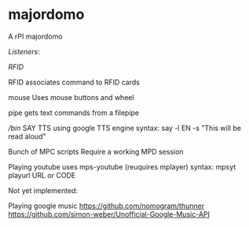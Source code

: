 majordomo
=========

A rPI majordomo 

*Listeners*:

*RFID*

RFID
associates command to RFID cards

mouse
Uses mouse buttons and wheel

pipe
gets text commands from a filepipe


*/bin*
SAY
TTS using google TTS engine
syntax: say -l EN -s "This will be read aloud"

Bunch of MPC scripts
Require a working MPD session

Playing youtube
uses mps-youtube (reuquires mplayer)
syntax: mpsyt playurl URL or CODE


Not yet implemented:

Playing google music
https://github.com/nomogram/thunner
https://github.com/simon-weber/Unofficial-Google-Music-API
